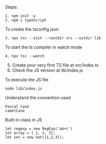 Steps: 
```
1. npm init -y
2. npm i typescript
```
To create the tsconfig.json
````
3. npx tsc --init --rootdir src --outdir lib
````
To start the ts compiler in watch mode
```
4. npx tsc --watch
```

5. Create your very first TS file at src/index.ts
6. Check the JS version at lib/index.js

To execute the JS file
```
node lib/index.js
```

Understand the convention used
```
Pascal Case
camelCase
```

Built-in class in JS
```
let regexp = new RegExp('ab+c')
let array = [ 1, 2, 3];
let set = new Set([1,2,3]);
```
